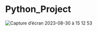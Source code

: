 # Python_Project

![Capture d’écran 2023-08-30 à 15 12 53](https://github.com/Medkammoun/Python_Project/assets/136347204/cdfd835e-c84b-4c4d-9743-2d15b3ba3627)

